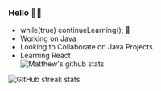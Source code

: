 ### Hello 👋🏼
- while(true) continueLearning(); 🧠                                  
- Working on Java  
- Looking to Collaborate on Java Projects   
- Learning React                                                                           
![Matthew's github stats](https://github-readme-stats.vercel.app/api?username=Mdbaker19&show_icons=true&theme=radical)   

![GitHub streak stats](https://github-readme-streak-stats.herokuapp.com/?user=Mdbaker19)
